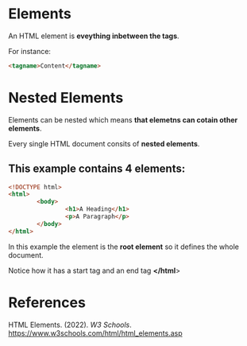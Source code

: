 # Elements 

An HTML element is **eveything inbetween the tags**. 

For instance:
``` html 
<tagname>Content</tagname> 
``` 

# Nested Elements 
Elements can be nested which means **that elemetns can cotain other elements**. 

Every single HTML document consits of **nested elements**. 

## This example contains 4 elements: 
```html 
<!DOCTYPE html>
<html> 
        <body> 
                <h1>A Heading</h1> 
                <p>A Paragraph</p> 
        </body> 
</html> 
``` 
In this example the **<html>** element is the **root element** so it defines the whole document. 

Notice how it has a start tag **<html>** and an end tag **</html**> 



# References 
HTML Elements. (2022). *W3 Schools*. <https://www.w3schools.com/html/html_elements.asp> 


